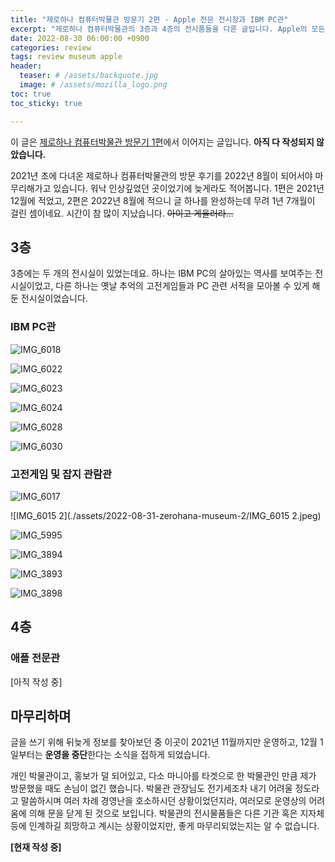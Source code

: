 ```yaml
---
title: "제로하나 컴퓨터박물관 방문기 2편 - Apple 전문 전시장과 IBM PC관"
excerpt: "제로하나 컴퓨터박물관의 3층과 4층의 전시품들을 다룬 글입니다. Apple의 모든 올드맥들이 전시되어 있었고, IBM PC의 살아있는 역사 또한 전시되어 있었습니다."
date: 2022-08-30 06:00:00 +0900
categories: review
tags: review museum apple
header:
  teaser: # /assets/backquote.jpg
  image: # /assets/mozilla_logo.png 
toc: true  
toc_sticky: true 

---
```




이 글은 [제로하나 컴퓨터박물관 방문기 1편](/review/zerohana-museum/)에서 이어지는 글입니다. **아직 다 작성되지 않았습니다.**

2021년 초에 다녀온 제로하나 컴퓨터박물관의 방문 후기를 2022년 8월이 되어서야 마무리해가고 있습니다. 워낙 인상깊었던 곳이었기에 늦게라도 적어봅니다. 1편은 2021년 12월에 적었고, 2편은 2022년 8월에 적으니 글 하나를 완성하는데 무려 1년 7개월이 걸린 셈이네요. 시간이 참 많이 지났습니다. <Del>아이고 게을러라...</del>

## 3층

3층에는 두 개의 전시실이 있었는데요. 하나는 IBM PC의 살아있는 역사를 보여주는 전시실이었고, 다른 하나는 옛날 추억의 고전게임들과 PC 관련 서적을 모아볼 수 있게 해 둔 전시실이었습니다.

### IBM PC관

![IMG_6018](./assets/2022-08-31-zerohana-museum-2/IMG_6018.jpeg)



![IMG_6022](./assets/2022-08-31-zerohana-museum-2/IMG_6022.jpeg)



![IMG_6023](./assets/2022-08-31-zerohana-museum-2/IMG_6023.jpeg)

![IMG_6024](./assets/2022-08-31-zerohana-museum-2/IMG_6024.jpeg)



![IMG_6028](./assets/2022-08-31-zerohana-museum-2/IMG_6028.jpeg)

![IMG_6030](./assets/2022-08-31-zerohana-museum-2/IMG_6030.jpeg)

### 고전게임 및 잡지 관람관

![IMG_6017](./assets/2022-08-31-zerohana-museum-2/IMG_6017.jpeg)

![IMG_6015 2](./assets/2022-08-31-zerohana-museum-2/IMG_6015 2.jpeg)

![IMG_5995](./assets/2022-08-31-zerohana-museum-2/IMG_5995.jpeg)

![IMG_3894](./assets/2022-08-31-zerohana-museum-2/IMG_3894.jpeg)

![IMG_3893](./assets/2022-08-31-zerohana-museum-2/IMG_3893.jpeg)

![IMG_3898](./assets/2022-08-31-zerohana-museum-2/IMG_3898.jpeg)





## 4층



### 애플 전문관

 

[아직 작성 중]



## 마무리하며

 글을 쓰기 위해 뒤늦게 정보를 찾아보던 중 이곳이 2021년 11월까지만 운영하고, 12월 1일부터는 **운영을 중단**한다는 소식을 접하게 되었습니다.

개인 박물관이고, 홍보가 덜 되어있고, 다소 마니아를 타겟으로 한 박물관인 만큼 제가 방문했을 때도 손님이 없긴 했습니다. 박물관 관장님도 전기세조차 내기 어려울 정도라고 말씀하시며 여러 차례 경영난을 호소하시던 상황이었던지라, 여러모로 운영상의 어려움에 의해 문을 닫게 된 것으로 보입니다. 박물관의 전시물품들은 다른 기관 혹은 지자체 등에 인계하길 희망하고 계시는 상황이었지만, 좋게 마무리되었는지는 알 수 없습니다.



**[현재 작성 중]**

